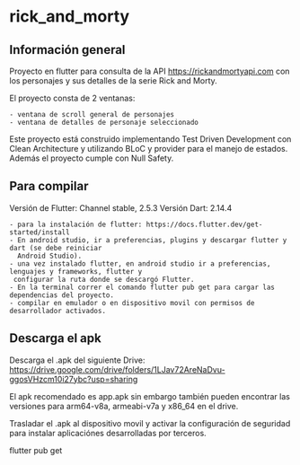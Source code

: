 # rick_and_morty

## Información general

Proyecto en flutter para consulta de la API https://rickandmortyapi.com con los personajes y sus
detalles de la serie Rick and Morty.

El proyecto consta de 2 ventanas:

    - ventana de scroll general de personajes
    - ventana de detalles de personaje seleccionado

Este proyecto está construido implementando Test Driven Development con Clean Architecture y
utilizando BLoC y provider para el manejo de estados. Además el proyecto cumple con Null Safety.

## Para compilar

Versión de Flutter: Channel stable, 2.5.3 Versión Dart: 2.14.4

    - para la instalación de flutter: https://docs.flutter.dev/get-started/install
    - En android studio, ir a preferencias, plugins y descargar flutter y dart (se debe reiniciar
      Android Studio).
    - una vez instalado flutter, en android studio ir a preferencias, lenguajes y frameworks, flutter y
     configurar la ruta donde se descargó Flutter.
    - En la terminal correr el comando flutter pub get para cargar las dependencias del proyecto.
    - compilar en emulador o en dispositivo movil con permisos de desarrollador activados.

## Descarga el apk

Descarga el .apk del siguiente
Drive: https://drive.google.com/drive/folders/1LJav72AreNaDvu-ggosVHzcm10i27ybc?usp=sharing

El apk recomendado es app.apk sin embargo también pueden encontrar las versiones para arm64-v8a,
armeabi-v7a y x86_64 en el drive.

Trasladar el .apk al dispositivo movil y activar la configuración de seguridad para instalar
aplicaciónes desarrolladas por terceros.

flutter pub get